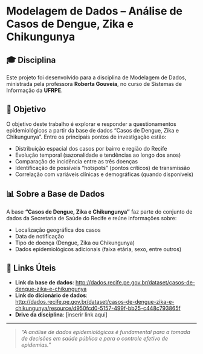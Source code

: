 # Modelagem de Dados – Análise de Casos de Dengue, Zika e Chikungunya

## 🎓 Disciplina
Este projeto foi desenvolvido para a disciplina de Modelagem de Dados, ministrada pela professora **Roberta Gouveia**, no curso de Sistemas de Informação da **UFRPE**.

## 🎯 Objetivo
O objetivo deste trabalho é explorar e responder a questionamentos epidemiológicos a partir da base de dados “Casos de Dengue, Zika e Chikungunya”. Entre os principais pontos de investigação estão:
- Distribuição espacial dos casos por bairro e região do Recife  
- Evolução temporal (sazonalidade e tendências ao longo dos anos)  
- Comparação de incidência entre as três doenças  
- Identificação de possíveis “hotspots” (pontos críticos) de transmissão  
- Correlação com variáveis clínicas e demográficas (quando disponíveis)  

## 📊 Sobre a Base de Dados
A base **“Casos de Dengue, Zika e Chikungunya”** faz parte do conjunto de dados da Secretaria de Saúde do Recife e reúne informações sobre:
- Localização geográfica dos casos  
- Data de notificação  
- Tipo de doença (Dengue, Zika ou Chikungunya)  
- Dados epidemiológicos adicionais (faixa etária, sexo, entre outros)  


## 🔗 Links Úteis
- **Link da base de dados**: http://dados.recife.pe.gov.br/dataset/casos-de-dengue-zika-e-chikungunya 
- **Link do dicionário de dados**: http://dados.recife.pe.gov.br/dataset/casos-de-dengue-zika-e-chikungunya/resource/d950fcd0-5157-499f-bb25-c448c793865f
- **Drive da disciplina**: [inserir link aqui]  

---

> _“A análise de dados epidemiológicos é fundamental para a tomada de decisões em saúde pública e para o controle efetivo de epidemias.”_  
